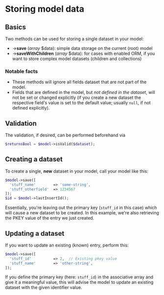 # Storing model data

## Basics

Two methods can be used for storing a single dataset in your model:

* ->**save** (*array* $data): simple data storage on the current (root) model
* ->**saveWithChildren** (*array* $data): for cases with enabled ORM, if you want to store complex model datasets (children and collections)

### Notable facts

* These methods will ignore all fields dataset that are not part of the model.
* Fields that are defined in the model, but *not defined in the dataset*, will not be set or changed explicitly (if you create a new dataset the respective field's value is set to the default value; usually `null`, if not defined explicitly).

## Validation

The validation, if desired, can be performed beforehand via

~~~php
$returnsBool = $model->isValid($dataset);
~~~

## Creating a dataset

To create a single, **new** dataset in your model, call your model like this:

~~~php
$model->save([
  'stuff_name'        => 'some-string',
  'stuff_otherfield'  => 1234567
]);
$id = $model->lastInsertId();
~~~

Essentially, you're leaving out the primary key (`stuff_id` in this case) which will cause a new dataset to be created.
In this example, we're also retrieving the PKEY value of the entry we just created.

## Updating a dataset

If you want to update an existing (known) entry, perform this:

~~~php
$model->save([
  'stuff_id'          => 2,  // Existing pkey value
  'stuff_name'        => 'other-string',
]);
~~~

If you define the primary key (here: `stuff_id`) in the associative array and give it a meaningful value, this will advise the model to update an existing dataset with the given identifier value.
